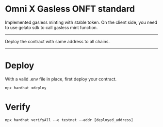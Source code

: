 # Omni X Gasless ONFT standard

Implemented gasless minting with stable token.
On the client side, you need to use gelato sdk to call gasless mint function.

***
Deploy the contract with same address to all chains.
***

# Deploy 

With a valid .env file in place, first deploy your contract.


```
npx hardhat xdeploy
```

# Verify
```
npx hardhat verifyAll --e testnet --addr [deployed_address]
```

